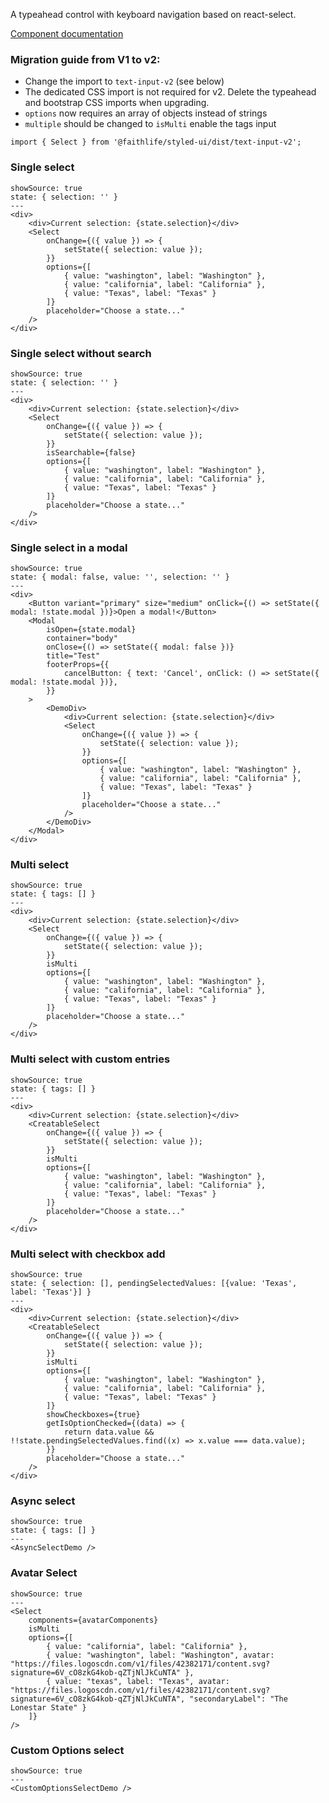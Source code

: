 A typeahead control with keyboard navigation based on react-select.

[Component documentation](https://github.com/JedWatson/react-select)

### Migration guide from V1 to v2:

- Change the import to `text-input-v2` (see below)
- The dedicated CSS import is not required for v2. Delete the typeahead and bootstrap CSS imports when upgrading.
- `options` now requires an array of objects instead of strings
- `multiple` should be changed to `isMulti` enable the tags input

```
import { Select } from '@faithlife/styled-ui/dist/text-input-v2';
```

### Single select

```react
showSource: true
state: { selection: '' }
---
<div>
	<div>Current selection: {state.selection}</div>
	<Select
		onChange={({ value }) => {
			setState({ selection: value });
		}}
		options={[
			{ value: "washington", label: "Washington" },
			{ value: "california", label: "California" },
			{ value: "Texas", label: "Texas" }
		]}
		placeholder="Choose a state..."
	/>
</div>
```

### Single select without search

```react
showSource: true
state: { selection: '' }
---
<div>
	<div>Current selection: {state.selection}</div>
	<Select
		onChange={({ value }) => {
			setState({ selection: value });
		}}
		isSearchable={false}
		options={[
			{ value: "washington", label: "Washington" },
			{ value: "california", label: "California" },
			{ value: "Texas", label: "Texas" }
		]}
		placeholder="Choose a state..."
	/>
</div>
```

### Single select in a modal

```react
showSource: true
state: { modal: false, value: '', selection: '' }
---
<div>
	<Button variant="primary" size="medium" onClick={() => setState({ modal: !state.modal })}>Open a modal!</Button>
	<Modal
		isOpen={state.modal}
		container="body"
		onClose={() => setState({ modal: false })}
		title="Test"
		footerProps={{
			cancelButton: { text: 'Cancel', onClick: () => setState({ modal: !state.modal })},
		}}
	>
		<DemoDiv>
			<div>Current selection: {state.selection}</div>
			<Select
				onChange={({ value }) => {
					setState({ selection: value });
				}}
				options={[
					{ value: "washington", label: "Washington" },
					{ value: "california", label: "California" },
					{ value: "Texas", label: "Texas" }
				]}
				placeholder="Choose a state..."
			/>
		</DemoDiv>
	</Modal>
</div>
```

### Multi select

```react
showSource: true
state: { tags: [] }
---
<div>
	<div>Current selection: {state.selection}</div>
	<Select
		onChange={({ value }) => {
			setState({ selection: value });
		}}
		isMulti
		options={[
			{ value: "washington", label: "Washington" },
			{ value: "california", label: "California" },
			{ value: "Texas", label: "Texas" }
		]}
		placeholder="Choose a state..."
	/>
</div>
```

### Multi select with custom entries

```react
showSource: true
state: { tags: [] }
---
<div>
	<div>Current selection: {state.selection}</div>
	<CreatableSelect
		onChange={({ value }) => {
			setState({ selection: value });
		}}
		isMulti
		options={[
			{ value: "washington", label: "Washington" },
			{ value: "california", label: "California" },
			{ value: "Texas", label: "Texas" }
		]}
		placeholder="Choose a state..."
	/>
</div>
```

### Multi select with checkbox add

```react
showSource: true
state: { selection: [], pendingSelectedValues: [{value: 'Texas', label: 'Texas'}] }
---
<div>
	<div>Current selection: {state.selection}</div>
	<CreatableSelect
		onChange={({ value }) => {
			setState({ selection: value });
		}}
		isMulti
		options={[
			{ value: "washington", label: "Washington" },
			{ value: "california", label: "California" },
			{ value: "Texas", label: "Texas" }
		]}
		showCheckboxes={true}
		getIsOptionChecked={(data) => {
			return data.value && !!state.pendingSelectedValues.find((x) => x.value === data.value);
		}}
		placeholder="Choose a state..."
	/>
</div>
```

### Async select

```react
showSource: true
state: { tags: [] }
---
<AsyncSelectDemo />
```

### Avatar Select

```react
showSource: true
---
<Select
	components={avatarComponents}
	isMulti
	options={[
		{ value: "california", label: "California" },
		{ value: "washington", label: "Washington", avatar: "https://files.logoscdn.com/v1/files/42382171/content.svg?signature=6V_cO8zkG4kob-qZTjNlJkCuNTA" },
		{ value: "texas", label: "Texas", avatar: "https://files.logoscdn.com/v1/files/42382171/content.svg?signature=6V_cO8zkG4kob-qZTjNlJkCuNTA", "secondaryLabel": "The Lonestar State" }
	]}
/>
```

### Custom Options select

```react
showSource: true
---
<CustomOptionsSelectDemo />
```

